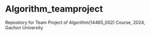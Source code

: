 # Algorithm_teamproject
Repository for Team Project of Algorithm(14465_002) Course, 2024, Gachon University
